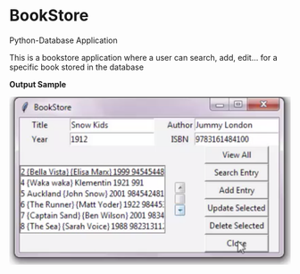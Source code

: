 # BookStore
Python-Database Application

This is a bookstore application where a user can search, add, edit... for a specific book stored in the database

<b>Output Sample</b>

![Screenshot](https://github.com/ycberrehouma/BookStore/blob/master/Output-Sample.png)
